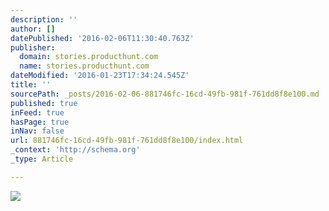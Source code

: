 ```yaml
---
description: ''
author: []
datePublished: '2016-02-06T11:30:40.763Z'
publisher:
  domain: stories.producthunt.com
  name: stories.producthunt.com
dateModified: '2016-01-23T17:34:24.545Z'
title: ''
sourcePath: _posts/2016-02-06-881746fc-16cd-49fb-981f-761dd8f8e100.md
published: true
inFeed: true
hasPage: true
inNav: false
url: 881746fc-16cd-49fb-981f-761dd8f8e100/index.html
_context: 'http://schema.org'
_type: Article

---
```

![](https://stories.producthunt.com/wp-content/uploads/2015/12/rand_fishkin_6.jpg)